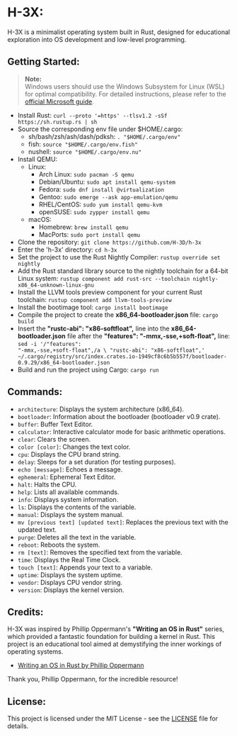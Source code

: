 # H-3X:

H-3X is a minimalist operating system built in Rust, designed for educational exploration into OS development and low-level programming.

## Getting Started:

> **Note:**  
> Windows users should use the Windows Subsystem for Linux (WSL) for optimal compatibility. For detailed instructions, please refer to the [official Microsoft guide](https://docs.microsoft.com/en-us/windows/wsl/install).

- Install Rust: `curl --proto '=https' --tlsv1.2 -sSf https://sh.rustup.rs | sh`
- Source the corresponding env file under $HOME/.cargo:
    - sh/bash/zsh/ash/dash/pdksh: `. "$HOME/.cargo/env"`
    - fish: `source "$HOME/.cargo/env.fish"`
    - nushell: `source "$HOME/.cargo/env.nu"`
- Install QEMU:
    - Linux:
        - Arch Linux: `sudo pacman -S qemu`
        - Debian/Ubuntu: `sudo apt install qemu-system`
        - Fedora: `sudo dnf install @virtualization`
        - Gentoo: `sudo emerge --ask app-emulation/qemu`
        - RHEL/CentOS: `sudo yum install qemu-kvm`
        - openSUSE: `sudo zypper install qemu`
    - macOS:
        - Homebrew: `brew install qemu`
        - MacPorts: `sudo port install qemu`
- Clone the repository: `git clone https://github.com/H-3D/h-3x`
- Enter the 'h-3x' directory: `cd h-3x`
- Set the project to use the Rust Nightly Compiler: `rustup override set nightly`
- Add the Rust standard library source to the nightly toolchain for a 64-bit Linux system: `rustup component add rust-src --toolchain nightly-x86_64-unknown-linux-gnu`
- Install the LLVM tools preview component for your current Rust toolchain: `rustup component add llvm-tools-preview`
- Install the bootimage tool: `cargo install bootimage`
- Compile the project to create the **x86_64-bootloader.json** file: `cargo build`
- Insert the **"rustc-abi": "x86-softfloat",** line into the **x86_64-bootloader.json** file after the **"features": "-mmx,-sse,+soft-float",** line: <code style="white-space: pre-wrap;">sed -i '/"features": "-mmx,-sse,+soft-float",/a \    "rustc-abi": "x86-softfloat",' ~/.cargo/registry/src/index.crates.io-1949cf8c6b5b557f/bootloader-0.9.29/x86_64-bootloader.json</code>
- Build and run the project using Cargo: `cargo run`

## Commands:

- `architecture`: Displays the system architecture (x86_64).
- `bootloader`: Information about the bootloader (bootloader v0.9 crate).
- `buffer`: Buffer Text Editor.
- `calculator`: Interactive calculator mode for basic arithmetic operations.
- `clear`: Clears the screen.
- `color [color]`: Changes the text color.
- `cpu`: Displays the CPU brand string.
- `delay`: Sleeps for a set duration (for testing purposes).
- `echo [message]`: Echoes a message.
- `ephemeral`: Ephemeral Text Editor.
- `halt`: Halts the CPU.
- `help`: Lists all available commands.
- `info`: Displays system information.
- `ls`: Displays the contents of the variable.
- `manual`: Displays the system manual.
- `mv [previous text] [updated text]`: Replaces the previous text with the updated text.
- `purge`: Deletes all the text in the variable.
- `reboot`: Reboots the system.
- `rm [text]`: Removes the specified text from the variable.
- `time`: Displays the Real Time Clock.
- `touch [text]`: Appends your text to a variable.
- `uptime`: Displays the system uptime.
- `vendor`: Displays CPU vendor string.
- `version`: Displays the kernel version.

## Credits:

H-3X was inspired by Phillip Oppermann's **"Writing an OS in Rust"** series, which provided a fantastic foundation for building a kernel in Rust. This project is an educational tool aimed at demystifying the inner workings of operating systems.

- [Writing an OS in Rust by Phillip Oppermann](https://os.phil-opp.com)

Thank you, Phillip Oppermann, for the incredible resource!

## License:

This project is licensed under the MIT License - see the [LICENSE](LICENSE) file for details.